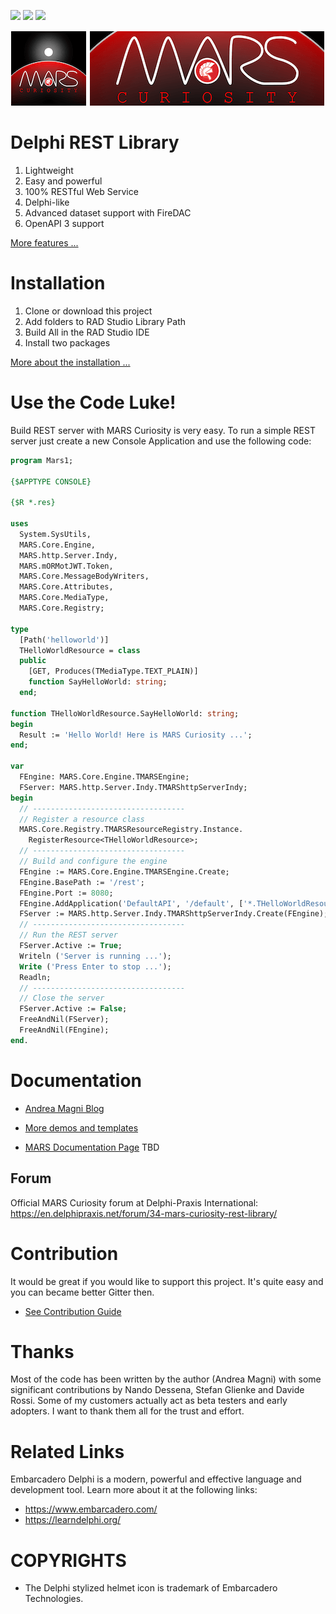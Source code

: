 ![](https://img.shields.io/github/v/release/andrea-magni/MARS)
![](https://img.shields.io/github/release-date/andrea-magni/MARS)
![](https://img.shields.io/github/commits-since/andrea-magni/MARS/v1.5)

![MARS-curiosity logo](media/logo-small-MARS.png)

# Delphi REST Library

1. Lightweight
1. Easy and powerful
1. 100% RESTful Web Service
1. Delphi-like
1. Advanced dataset support with FireDAC
1. OpenAPI 3 support 

[More features ...](./docs/MainFeatures.md)

# Installation

1. Clone or download this project
1. Add folders to RAD Studio Library Path
1. Build All in the RAD Studio IDE
1. Install two packages

[More about the installation ...](docs/Installation.md)

# Use the Code Luke!

Build REST server with MARS Curiosity is very easy. To run a simple REST server just create a new Console Application and use the following code:

```pascal
program Mars1;

{$APPTYPE CONSOLE}

{$R *.res}

uses
  System.SysUtils,
  MARS.Core.Engine,
  MARS.http.Server.Indy,
  MARS.mORMotJWT.Token,
  MARS.Core.MessageBodyWriters,
  MARS.Core.Attributes,
  MARS.Core.MediaType,
  MARS.Core.Registry;

type
  [Path('helloworld')]
  THelloWorldResource = class
  public
    [GET, Produces(TMediaType.TEXT_PLAIN)]
    function SayHelloWorld: string;
  end;

function THelloWorldResource.SayHelloWorld: string;
begin
  Result := 'Hello World! Here is MARS Curiosity ...';
end;

var
  FEngine: MARS.Core.Engine.TMARSEngine;
  FServer: MARS.http.Server.Indy.TMARShttpServerIndy;
begin
  // ----------------------------------
  // Register a resource class
  MARS.Core.Registry.TMARSResourceRegistry.Instance.
    RegisterResource<THelloWorldResource>;
  // ----------------------------------
  // Build and configure the engine
  FEngine := MARS.Core.Engine.TMARSEngine.Create;
  FEngine.BasePath := '/rest';
  FEngine.Port := 8080;
  FEngine.AddApplication('DefaultAPI', '/default', ['*.THelloWorldResource']);
  FServer := MARS.http.Server.Indy.TMARShttpServerIndy.Create(FEngine);
  // ----------------------------------
  // Run the REST server
  FServer.Active := True;
  Writeln ('Server is running ...');
  Write ('Press Enter to stop ...');
  Readln;
  // ----------------------------------
  // Close the server
  FServer.Active := False;
  FreeAndNil(FServer);
  FreeAndNil(FEngine);
end.
```

# Documentation

* [Andrea Magni Blog](http://www.andreamagni.eu)
* [More demos and templates](./docs/Demos.md)

* [MARS Documentation Page](./docs/README.md) TBD

## Forum

Official MARS Curiosity forum at Delphi-Praxis International: https://en.delphipraxis.net/forum/34-mars-curiosity-rest-library/

# Contribution

It would be great if you would like to support this project. It's quite easy and you can became better Gitter then.

* [See Contribution Guide](./CONTRIBUTING.md)

# Thanks

Most of the code has been written by the author (Andrea Magni) with some significant contributions by Nando Dessena, Stefan Glienke and Davide Rossi. Some of my customers actually act as beta testers and early adopters. I want to thank them all for the trust and effort.

# Related Links
Embarcadero Delphi is a modern, powerful and effective language and development tool. Learn more about it at the following links:
 * https://www.embarcadero.com/
 * https://learndelphi.org/

# COPYRIGHTS

* The Delphi stylized helmet icon is trademark of Embarcadero Technologies.
